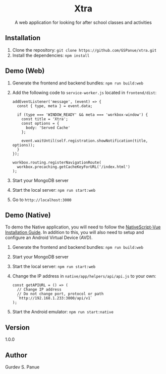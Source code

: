 <h1 align="center">Xtra</h1>

<div align="center">
A web application for looking for after school classes and activities
</div>

## Installation

1. Clone the repository: ``git clone https://github.com/GSPanue/xtra.git``
2. Install the dependencies: ``npm install``

## Demo (Web)
1. Generate the frontend and backend bundles: ``npm run build:web``
2. Add the following code to ``service-worker.js`` located in ``frontend/dist``:

    ```
    addEventListener('message', (event) => {
      const { type, meta } = event.data;

      if (type === 'WINDOW_READY' && meta === 'workbox-window') {
        const title = 'Xtra';
        const options = {
          body: 'Served Cache'
        };

        event.waitUntil(self.registration.showNotification(title, options));
      }
    });

    workbox.routing.registerNavigationRoute(
      workbox.precaching.getCacheKeyForURL('/index.html')
    );
    ```
3. Start your MongoDB server
4. Start the local server: ``npm run start:web``
5. Go to ``http://localhost:3000``

## Demo (Native)
To demo the Native application, you will need to follow the [NativeScript-Vue Installation Guide](https://nativescript-vue.org/en/docs/getting-started/installation). In addition to this, you will also need to setup and configure an Android Virtual Device (AVD).

1. Generate the frontend and backend bundles: ``npm run build:web``
2. Start your MongoDB server
3. Start the local server: ``npm run start:web``
4. Change the IP address in ``native/app/helpers/api/api.js`` to your own:

    ```
    const getAPIURL = () => (
      // Change IP address
      // Do not change port, protocol or path
      `http://192.168.1.233:3000/api/v1`
    );
    ```
5. Start the Android emulator: ``npm run start:native``

## Version

1.0.0

## Author

Gurdev S. Panue
